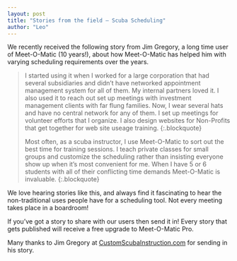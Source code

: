 ```yaml
---
layout: post
title: "Stories from the field – Scuba Scheduling"
author: "Leo"
---
```


We recently received the following story from Jim Gregory, a long time user of
Meet-O-Matic (10 years!), about how Meet-O-Matic has helped him with varying
scheduling requirements over the years.

> I started using it when I worked for a large corporation that had several
> subsidiaries and didn’t have networked appointment management system for all of
> them. My internal partners loved it. I also used it to reach out set up
> meetings with investment management clients with far flung families. Now, I
> wear several hats and have no central network for any of them. I set up
> meetings for volunteer efforts that I organize. I also design websites for
> Non-Profits that get together for web site useage training.
> {:.blockquote}
> 
> Most often, as a scuba instructor, I use Meet-O-Matic to sort out the best time
> for training sessions. I teach private classes for small groups and customize
> the scheduling rather than insisting everyone show up when it’s most convenient
> for me. When I have 5 or 6 students with all of their conflicting time demands
> Meet-O-Matic is invaluable.
> {:.blockquote}

We love hearing stories like this, and always find it fascinating to hear the
non-traditional uses people have for a scheduling tool. Not every meeting takes
place in a boardroom!

If you’ve got a story to share with our users then send it in! Every story that
gets published will receive a free upgrade to Meet-O-Matic Pro.

Many thanks to Jim Gregory at [CustomScubaInstruction.com](http://www.customscubainstruction.com/) 
for sending in his story.
